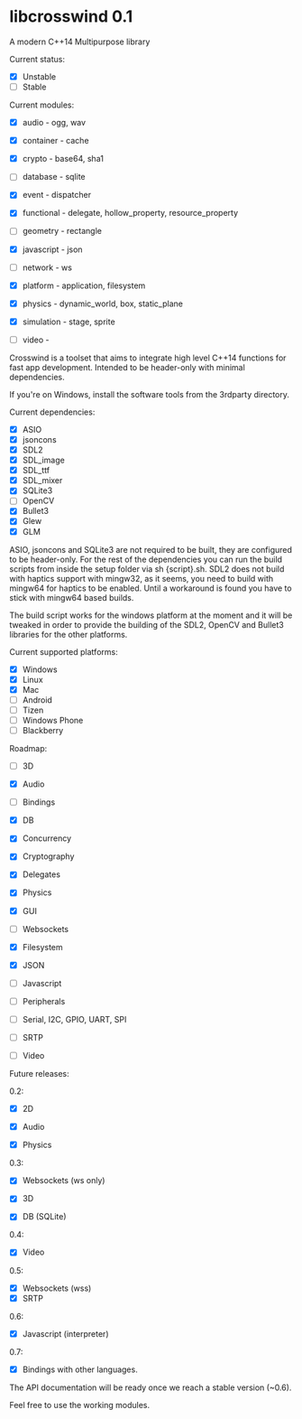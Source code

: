 # libcrosswind 0.1
A modern C++14 Multipurpose library

Current status: 

- [x] Unstable
- [ ] Stable

Current modules:
- [x] audio      - ogg, wav
- [x] container  - cache
- [x] crypto     - base64, sha1
- [ ] database   - sqlite
- [x] event      - dispatcher
- [x] functional - delegate, hollow_property, resource_property
- [ ] geometry   - rectangle
- [x] javascript - json
- [ ] network    - ws
- [x] platform   - application, filesystem
- [x] physics    - dynamic_world, box, static_plane
- [x] simulation - stage, sprite
- [ ] video      - 


Crosswind is a toolset that aims to integrate high level C++14 functions for fast app development.
Intended to be header-only with minimal dependencies. 

If you're on Windows, install the software tools from the 3rdparty directory.

Current dependencies:
- [x] ASIO
- [x] jsoncons
- [x] SDL2
- [x] SDL_image
- [x] SDL_ttf
- [x] SDL_mixer
- [x] SQLite3
- [ ] OpenCV
- [x] Bullet3
- [x] Glew
- [x] GLM

ASIO, jsoncons and SQLite3 are not required to be built, they are configured to be header-only. For the rest of the dependencies you can run the build scripts from inside the setup folder via sh {script}.sh. 
SDL2 does not build with haptics support with mingw32, as it seems, you need to build with mingw64 for haptics to be enabled. Until a workaround is found you have to stick with mingw64 based builds.

The build script works for the windows platform at the moment and it will be tweaked in order to provide the building of the SDL2, OpenCV and Bullet3 libraries for the other platforms.

Current supported platforms:

- [x] Windows
- [x] Linux
- [x] Mac
- [ ] Android
- [ ] Tizen
- [ ] Windows Phone
- [ ] Blackberry

Roadmap:
- [ ] 3D
- [x] Audio
- [ ] Bindings
- [x] DB 
- [x] Concurrency  
- [x] Cryptography 
- [x] Delegates	
- [x] Physics
- [x] GUI 		  
- [ ] Websockets   
- [x] Filesystem   
- [x] JSON		   
- [ ] Javascript
- [ ] Peripherals
- [ ] Serial, I2C, GPIO, UART, SPI
- [ ] SRTP
- [ ] Video


Future releases:

0.2:
- [x] 2D
- [x] Audio 
- [x] Physics


0.3: 
- [x] Websockets  (ws only)
- [x] 3D
- [x] DB (SQLite)


0.4:
- [x] Video

0.5:
- [x] Websockets (wss)
- [x] SRTP

0.6:
- [x] Javascript (interpreter)

0.7:
- [x] Bindings with other languages.


The API documentation will be ready once we reach a stable version (~0.6). 

Feel free to use the working modules. 